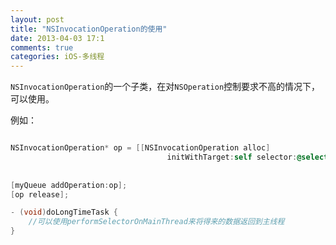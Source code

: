 ```yaml
---
layout: post
title: "NSInvocationOperation的使用"
date: 2013-04-03 17:1
comments: true
categories: iOS-多线程
---
```



`NSInvocationOperation`的一个子类，在对`NSOperation`控制要求不高的情况下，可以使用。

例如：

```objective-c

NSInvocationOperation* op = [[NSInvocationOperation alloc]
                                   initWithTarget:self selector:@selector(doLongTimeTask) object:nil];
    
    
[myQueue addOperation:op];
[op release];

- (void)doLongTimeTask {
    //可以使用performSelectorOnMainThread来将得来的数据返回到主线程
}

```

